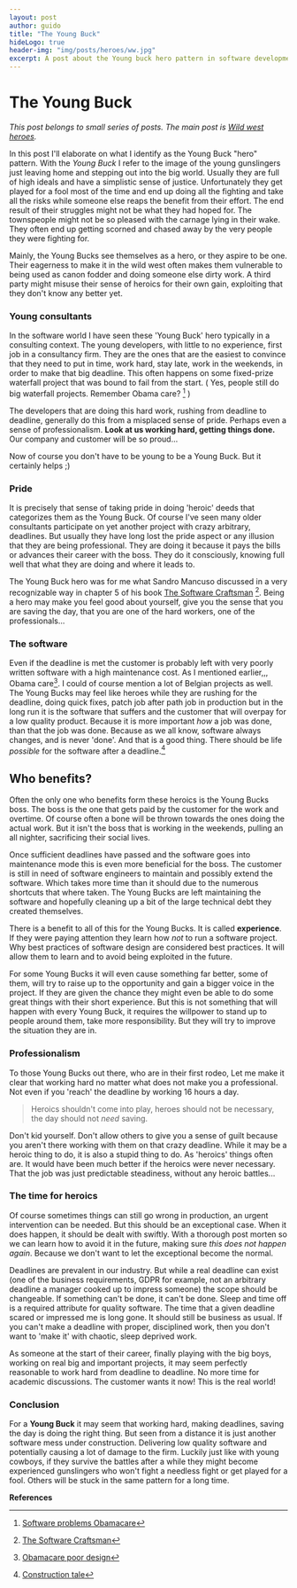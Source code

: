 ```yaml
---
layout: post
author: guido
title: "The Young Buck"
hideLogo: true
header-img: "img/posts/heroes/ww.jpg"
excerpt: A post about the Young buck hero pattern in software development. The young gunslinger, full of high ideals, working in the software industry.
---
```

# The Young Buck

*This post belongs to small series of posts. The main post is [Wild west heroes](/31/05/2018/Heroes/).* 

In this post I'll elaborate on what I identify as the Young Buck "hero" pattern. With the *Young Buck* I refer to the image of the young gunslingers just leaving home and stepping out into the big world. Usually they are full of high ideals and have a simplistic sense of justice. Unfortunately they get played for a fool most of the time and end up doing all the fighting and take all the risks while someone else reaps the benefit from their effort. The end result of their struggles might not be what they had hoped for. The townspeople might not be so pleased with the carnage lying in their wake. They often end up getting scorned and chased away by the very people they were fighting for. 

Mainly, the Young Bucks see themselves as a hero, or they aspire to be one. Their eagerness to make it in the wild west often makes them vulnerable to being used as canon fodder and doing someone else dirty work. A third party might misuse their sense of heroics for their own gain, exploiting that they don't know any better yet. 

### Young consultants

In the software world I have seen these 'Young Buck' hero typically in a consulting context. The young developers, with little to no experience, first job in a consultancy firm. They are the ones that are the easiest to convince that they need to put in time, work hard, stay late, work in the weekends, in order to make that big deadline. This often happens on some fixed-prize waterfall project that was bound to fail from the start.  ( Yes, people still do big waterfall projects. Remember Obama care? [^obama-cio] )

The developers that are doing this hard work, rushing from deadline to deadline, generally do this from a misplaced sense of pride. Perhaps even a sense of professionalism. **Look at us working hard, getting things done.** Our company and customer will be so proud... 

Now of course you don't have to be young to be a Young Buck. But it certainly helps ;)

### Pride

It is precisely that sense of taking pride in doing 'heroic' deeds that categorizes them as the Young Buck. Of course I've  seen many older consultants participate on yet another project with crazy arbitrary, deadlines. But usually they have long lost the pride aspect or any illusion that they are being professional. They are doing it because it pays the bills or advances their career with the boss. They do it consciously, knowing full well that what they are doing and where it leads to. 
    
The Young Buck hero was for me what Sandro Mancuso discussed in a very recognizable way in chapter 5 of his book [The Software Craftsman](https://www.amazon.com/Software-Craftsman-Professionalism-Pragmatism-Robert/dp/0134052501/) [^sandroBook]. Being a hero may make you feel good about yourself, give you the sense that you are saving the day, that you are one of the hard workers, one of the professionals...

### The software

Even if the deadline is met the customer is probably left with very poorly written software with a high maintenance cost. As I mentioned earlier,,, Obama care[^obama-cbs]. I could of course mention a lot of Belgian projects as well. The Young Bucks may feel like heroes while they are rushing for the deadline, doing quick fixes, patch job after path job in production but in the long run it is the software that suffers and the customer that will overpay for a low quality product. Because it is more important _how_ a job was done, than that the job was done. Because as we all know, software always changes, and is never 'done'. And that is a good thing. There should be life _possible_ for the software after a deadline.[^constructionTale] 

## Who benefits?

Often the only one who benefits form these heroics is the Young Bucks boss. The boss is the one that gets paid by the customer for the work and overtime. Of course often a bone will be thrown towards the ones doing the actual work. But it isn't the boss that is working in the weekends, pulling an all nighter, sacrificing their social lives.

Once sufficient deadlines have passed and the software goes into maintenance mode this is even more beneficial for the boss. The customer is still in need of software engineers to maintain and possibly extend the software. Which takes more time than it should due to the numerous shortcuts that where taken. The Young Bucks are left maintaining the software and hopefully cleaning up a bit of the large technical debt they created themselves.

There is a benefit to all of this for the Young Bucks. It is called **experience**. If they were paying attention they learn how *not* to run a software project. Why best practices of software design are considered best practices. It will allow them to learn and to avoid being exploited in the future.

For some Young Bucks it will even cause something far better, some of them, will try to raise up to the opportunity and gain a bigger voice in the project. If they are given the chance they might even be able to do some great things with their short experience.
But this is not something that will happen with every Young Buck, it requires the willpower to stand up to people around them, take more responsibility. But they will try to improve the situation they are in.

### Professionalism

To those Young Bucks out there, who are in their first rodeo, Let me make it clear that working hard no matter what does not make you a professional. Not even if you 'reach' the deadline by working 16 hours a day. 

> Heroics shouldn't come into play, heroes should not be necessary, the day should not _need_ saving. 

Don't kid yourself. Don't allow others to give you a sense of guilt because you aren't there working with them on that crazy deadline.  While it may be a heroic thing to do, it is also a stupid thing to do. As 'heroics' things often are. It would have been much better if the heroics were never necessary. That the job was just predictable steadiness, without any heroic battles... 
   
### The time for heroics
     
Of course sometimes things can still go wrong in production, an urgent intervention can be needed. But this should be an exceptional case. When it does happen, it should be dealt with swiftly. With a thorough post morten so we can learn how to avoid it in the future, making sure _this does not happen again_. Because we don't want to let the exceptional become the normal.

Deadlines are prevalent in our industry. But while a real deadline can exist (one of the business requirements, GDPR for example, not an arbitrary deadline a manager cooked up to impress someone) the scope should be changeable. If something can't be done, it can't be done. Sleep and time off is a required attribute for quality software. The time that a given deadline scared or impressed me is long gone. It should still be business as usual. If you can't make a deadline with proper, disciplined work, then you don't want to 'make it' with chaotic, sleep deprived work. 

As someone at the start of their career, finally playing with the big boys, working on real big and important projects, it may seem perfectly reasonable to work hard from deadline to deadline. No more time for academic discussions. The customer wants it now! This is the real world!

### Conclusion

For a **Young Buck** it may seem that working hard, making deadlines, saving the day is doing the right thing. But seen from a distance it is just another software mess under construction. Delivering low quality software and potentially causing a lot of damage to the firm. Luckily just like with young cowboys, if they survive the battles after a while they might become experienced gunslingers who won't fight a needless fight or get played for a fool. Others will be stuck in the same pattern for a long time.

**References**

[^sandroBook]: [The Software Craftsman](https://www.amazon.com/Software-Craftsman-Professionalism-Pragmatism-Robert/dp/0134052501/ref=sr_1_1?s=books&ie=UTF8&qid=1522832866&sr=1-1&keywords=sandro+mancuso)
[^obama-cio]: [Software problems Obamacare](https://www.cio.com/article/2380827/developer/developer-6-software-development-lessons-from-healthcare-gov-s-failed-launch.html)
[^obama-cbs]: [Obamacare poor design](https://www.cbsnews.com/news/experts-obamacare-website-stymied-by-its-poor-design/)
[^constructionTale]: [Construction tale](/15/04/2018/Construction-Tale/) 
